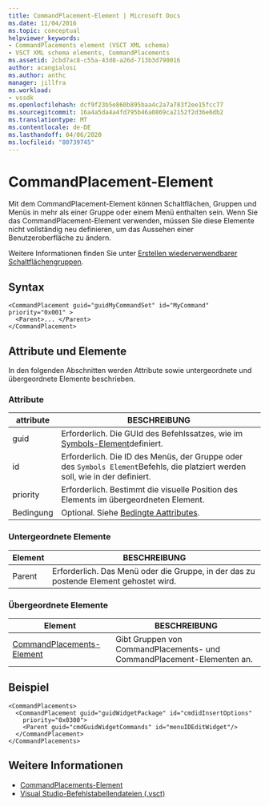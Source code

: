 ```yaml
---
title: CommandPlacement-Element | Microsoft Docs
ms.date: 11/04/2016
ms.topic: conceptual
helpviewer_keywords:
- CommandPlacements element (VSCT XML schema)
- VSCT XML schema elements, CommandPlacements
ms.assetid: 2cbd7ac8-c55a-43d8-a26d-713b3d790016
author: acangialosi
ms.author: anthc
manager: jillfra
ms.workload:
- vssdk
ms.openlocfilehash: dcf9f23b5e860b895baa4c2a7a783f2ee15fcc77
ms.sourcegitcommit: 16a4a5da4a4fd795b46a0869ca2152f2d36e6db2
ms.translationtype: MT
ms.contentlocale: de-DE
ms.lasthandoff: 04/06/2020
ms.locfileid: "80739745"
---
```

# <a name="commandplacement-element"></a>CommandPlacement-Element
Mit dem CommandPlacement-Element können Schaltflächen, Gruppen und Menüs in mehr als einer Gruppe oder einem Menü enthalten sein. Wenn Sie das CommandPlacement-Element verwenden, müssen Sie diese Elemente nicht vollständig neu definieren, um das Aussehen einer Benutzeroberfläche zu ändern.

 Weitere Informationen finden Sie unter [Erstellen wiederverwendbarer Schaltflächengruppen](../extensibility/creating-reusable-groups-of-buttons.md).

## <a name="syntax"></a>Syntax

```
<CommandPlacement guid="guidMyCommandSet" id="MyCommand" priority="0x001" >
  <Parent>... </Parent>
</CommandPlacement>
```

## <a name="attributes-and-elements"></a>Attribute und Elemente
 In den folgenden Abschnitten werden Attribute sowie untergeordnete und übergeordnete Elemente beschrieben.

### <a name="attributes"></a>Attribute

|attribute|BESCHREIBUNG|
|---------------|-----------------|
|guid|Erforderlich. Die GUId des Befehlssatzes, wie im [Symbols-Element](../extensibility/symbols-element.md)definiert.|
|id|Erforderlich. Die ID des Menüs, der Gruppe oder des `Symbols Element`Befehls, die platziert werden soll, wie in der definiert.|
|priority|Erforderlich. Bestimmt die visuelle Position des Elements im übergeordneten Element.|
|Bedingung|Optional. Siehe [Bedingte Aattributes](../extensibility/vsct-xml-schema-conditional-attributes.md).|

### <a name="child-elements"></a>Untergeordnete Elemente

|Element|BESCHREIBUNG|
|-------------|-----------------|
|Parent|Erforderlich. Das Menü oder die Gruppe, in der das zu postende Element gehostet wird.|

### <a name="parent-elements"></a>Übergeordnete Elemente

|Element|BESCHREIBUNG|
|-------------|-----------------|
|[CommandPlacements-Element](../extensibility/commandplacements-element.md)|Gibt Gruppen von CommandPlacements- und CommandPlacement-Elementen an.|

## <a name="example"></a>Beispiel

```
<CommandPlacements>
  <CommandPlacement guid="guidWidgetPackage" id="cmdidInsertOptions"
    priority="0x0300">
    <Parent guid="cmdGuidWidgetCommands" id="menuIDEditWidget"/>
  </CommandPlacement>
</CommandPlacements>
```

## <a name="see-also"></a>Weitere Informationen
- [CommandPlacements-Element](../extensibility/commandplacements-element.md)
- [Visual Studio-Befehlstabellendateien (.vsct)](../extensibility/internals/visual-studio-command-table-dot-vsct-files.md)
